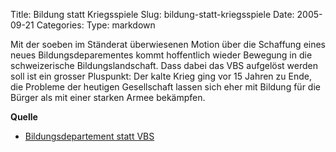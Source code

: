 Title: Bildung statt Kriegsspiele
Slug: bildung-statt-kriegsspiele
Date: 2005-09-21
Categories:
Type: markdown

Mit der soeben im Ständerat überwiesenen Motion über die Schaffung eines neues Bildungsdeparementes kommt hoffentlich wieder Bewegung in die schweizerische Bildungslandschaft. Dass dabei das VBS aufgelöst werden soll ist ein grosser Pluspunkt: Der kalte Krieg ging vor 15 Jahren zu Ende, die Probleme der heutigen Gesellschaft lassen sich eher mit Bildung für die Bürger als mit einer starken Armee bekämpfen.

**Quelle**

- [Bildungsdepartement statt VBS](http://tagi.ch/dyn/news/schweiz/542327.html)
